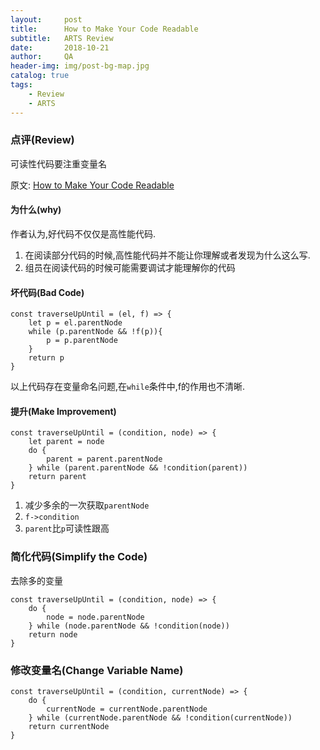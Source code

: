 ```yaml
---
layout:     post
title:      How to Make Your Code Readable
subtitle:   ARTS Review 
date:       2018-10-21
author:     QA
header-img: img/post-bg-map.jpg
catalog: true
tags:
    - Review
    - ARTS
---
```


### 点评(Review)
可读性代码要注重变量名

原文:
[How to Make Your Code Readable](https://medium.com/s/story/the-importance-of-readable-code-165895e939c7)

#### 为什么(why)
作者认为,好代码不仅仅是高性能代码.

1. 在阅读部分代码的时候,高性能代码并不能让你理解或者发现为什么这么写.
2. 组员在阅读代码的时候可能需要调试才能理解你的代码

#### 坏代码(Bad Code)
```
const traverseUpUntil = (el, f) => {
    let p = el.parentNode
    while (p.parentNode && !f(p)){
        p = p.parentNode
    }
    return p
}
```
以上代码存在变量命名问题,在`while`条件中,f的作用也不清晰.

#### 提升(Make Improvement)
```
const traverseUpUntil = (condition, node) => {
    let parent = node
    do {
        parent = parent.parentNode
    } while (parent.parentNode && !condition(parent))
    return parent
}
```

1. 减少多余的一次获取`parentNode`
2. `f->condition`
3. `parent`比`p`可读性跟高

### 简化代码(Simplify the Code)
去除多的变量
```
const traverseUpUntil = (condition, node) => {
    do {
        node = node.parentNode
    } while (node.parentNode && !condition(node))
    return node
}
```

### 修改变量名(Change Variable Name)
```
const traverseUpUntil = (condition, currentNode) => {
    do {
        currentNode = currentNode.parentNode
    } while (currentNode.parentNode && !condition(currentNode))
    return currentNode
}
```